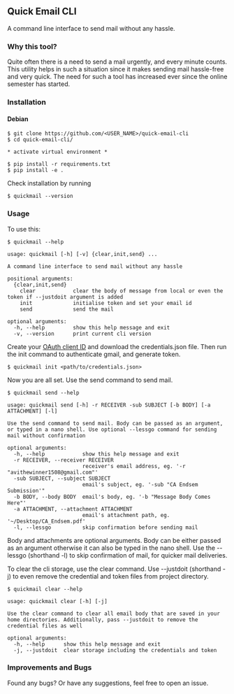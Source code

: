 ## Quick Email CLI

A command line interface to send mail without any hassle.

### Why this tool?

Quite often there is a need to send a mail urgently, and every minute counts. This utility helps in such a situation since it makes sending mail hassle-free and very quick. The need for such a tool has increased ever since the online semester has started.

### Installation

#### Debian

```
$ git clone https://github.com/<USER_NAME>/quick-email-cli
$ cd quick-email-cli/

* activate virtual environment *

$ pip install -r requirements.txt
$ pip install -e .
```


Check installation by running


```
$ quickmail --version
```

### Usage


To use this:

	$ quickmail --help


```
usage: quickmail [-h] [-v] {clear,init,send} ...

A command line interface to send mail without any hassle

positional arguments:
  {clear,init,send}
    clear            clear the body of message from local or even the token if --justdoit argument is added
    init             initialise token and set your email id
    send             send the mail

optional arguments:
  -h, --help         show this help message and exit
  -v, --version      print current cli version
```


Create your [OAuth client ID](https://console.developers.google.com/apis/credentials/) and download the credentials.json file.
Then run the init command to authenticate gmail, and generate token.

```
$ quickmail init <path/to/credentials.json>
```

Now you are all set. Use the send command to send mail.


	$ quickmail send --help

```
usage: quickmail send [-h] -r RECEIVER -sub SUBJECT [-b BODY] [-a ATTACHMENT] [-l]

Use the send command to send mail. Body can be passed as an argument, or typed in a nano shell. Use optional --lessgo command for sending mail without confirmation

optional arguments:
  -h, --help            show this help message and exit
  -r RECEIVER, --receiver RECEIVER
                        receiver's email address, eg. '-r "avithewinner1508@gmail.com"'
  -sub SUBJECT, --subject SUBJECT
                        email's subject, eg. '-sub "CA Endsem Submission'"
  -b BODY, --body BODY  email's body, eg. '-b "Message Body Comes Here"'
  -a ATTACHMENT, --attachment ATTACHMENT
                        email's attachment path, eg. '~/Desktop/CA_Endsem.pdf'
  -l, --lessgo          skip confirmation before sending mail
```

Body and attachments are optional arguments. Body can be either passed as an argument otherwise it can also be typed in the nano shell. Use the --lessgo (shorthand -l) to skip confirmation of mail, for quicker mail deliveries.

To clear the cli storage, use the clear command. Use --justdoit (shorthand -j) to even remove the credential and token files from project directory.


	$ quickmail clear --help
	
```
usage: quickmail clear [-h] [-j]

Use the clear command to clear all email body that are saved in your home directories. Additionally, pass --justdoit to remove the credential files as well

optional arguments:
  -h, --help      show this help message and exit
  -j, --justdoit  clear storage including the credentials and token
```


### Improvements and Bugs

Found any bugs? Or have any suggestions, feel free to open an issue.

